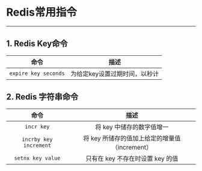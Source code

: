 # Redis常用指令

___

## 1. Redis Key命令

|        **命令**        |      **描述**      |
|:--------------------:|:----------------:|
| `expire key seconds` | 为给定key设置过期时间，以秒计 |

## 2. Redis 字符串命令

|         **命令**         |             **描述**             |
|:----------------------:|:------------------------------:|
|       `incr key`       |        将 key 中储存的数字值增一         |
| `incrby key increment` | 将 key 所储存的值加上给定的增量值（increment） |
|   `setnx key value`    |     只有在 key 不存在时设置 key 的值      |
